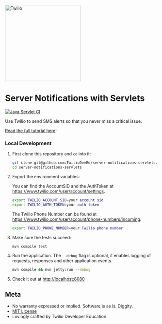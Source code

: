 <a href="https://www.twilio.com">
  <img src="https://static0.twilio.com/marketing/bundles/marketing/img/logos/wordmark-red.svg" alt="Twilio" width="250" />
</a>

# Server Notifications with Servlets

[![Java Servlet CI](https://github.com/TwilioDevEd/server-notifications-servlets/actions/workflows/maven.yml/badge.svg)](https://github.com/TwilioDevEd/server-notifications-servlets/actions/workflows/maven.yml)

Use Twilio to send SMS alerts so that you never miss a critical issue.

[Read the full tutorial here](https://www.twilio.com/docs/tutorials/walkthrough/server-notifications/java/servlets)!

### Local Development

1. First clone this repository and `cd` into it:

   ```bash
   git clone git@github.com:TwilioDevEd/server-notifications-servlets.git
   cd server-notifications-servlets
   ```

2. Export the environment variables:

   You can find the AccountSID and the AuthToken at https://www.twilio.com/user/account/settings.

   ```bash
   export TWILIO_ACCOUNT_SID=your account sid
   export TWILIO_AUTH_TOKEN=your auth token
   ```

   The Twilio Phone Number can be found at https://www.twilio.com/user/account/phone-numbers/incoming.

   ```bash
   export TWILIO_PHONE_NUMBER=your Twilio phone number
   ```

3. Make sure the tests succeed:

   ```bash
   mvn compile test
   ```

4. Run the application. The `--debug` flag is optional, it enables logging of requests, 
   responses and other application events.

   ```bash
   mvn compile && mvn jetty:run --debug
   ```

5. Check it out at [http://localhost:8080](http://localhost:8080)


## Meta

* No warranty expressed or implied. Software is as is. Diggity.
* [MIT License](http://www.opensource.org/licenses/mit-license.html)
* Lovingly crafted by Twilio Developer Education.
